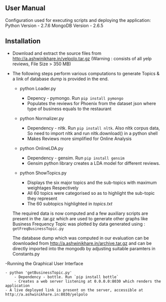 User Manual
-----------

Configuration used for executing scripts and deploying the application:
Python Version - 2.7.6
MongoDB Version - 2.6.5

Installation
------------
- Download and extract the source files from http://a.ashwinikhare.in/yelpolo.tar.gz (Warning : consists of all yelp reviews, File Size > 350 MB)

- The following steps perform various computations to generate Topics & a link of database dump is provided in the end.

	- python Loader.py
		- Depency - pymongo. Run `pip install pymongo`
		- Populates the reviews for Phoenix from the dataset json where type of business equals to the restaurant

	- python Normalizer.py
		- Dependency - nltk. Run `pip install nltk`. Also nltk corpus data, So need to import nltk and run nltk.download() in a python shell
		- Makes Reviews more simplified for Online Analysis

	- python OnlineLDA.py
		- Dependency - gensim. Run `pip install gensim`
		- Gensim python library creates a LDA model for different reviews.

	- python ShowTopics.py
		- Displays the six major topics and the sub-topics with maximum weightages Respectively
		- All 60 topics were categorised so as to highlight the sub-topic they represent
		- The 60 subtopics highlighted in _topics.txt_

	The required data is now computed and a few auxiliary scripts are present in the .tar.gz which are used to generate other graphs like Business Frequency Topic was plotted by data generated using : `getFreqBusinessTopic.py`

	The database dump which was computed in our evaluation can be downloaded from http://a.ashwinikhare.in/archive.tar.gz and can be directly imported into the mongodb by adjusting suitable paramters in Constants.py

-Running the Graphical User Interface
	
	- python 'getBusinessTopic.py'
		- Dependency - bottle. Run `pip install bottle`
		- Creates a web server listening at 0.0.0.0:8030 which renders the application
	- A live deployed link is present on the server, accessible at http://a.ashwinikhare.in:8030/yelpolo
